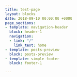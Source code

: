 ```yaml
---
title: test-page
layout: blocks
date: 2018-09-10 00:00:00 +0000
page_sections:
- template: navigation-header
  block: header-1
  navigation:
  - link: "/"
    link_text: home
- template: posts-preview
  block: posts-preview
- template: simple-footer
  block: footer-1

---
```

